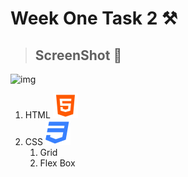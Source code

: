 # **Week One Task 2 ⚒️**
> ## ScreenShot 📸
![img](./screenShot/Screen%20Shot%202024-04-12%20at%2010.22.17-fullpage.png)
1. HTML ![img](./icon/html5.svg)
2. CSS  ![img](./icon/css3.svg)
    1. Grid
    2. Flex Box